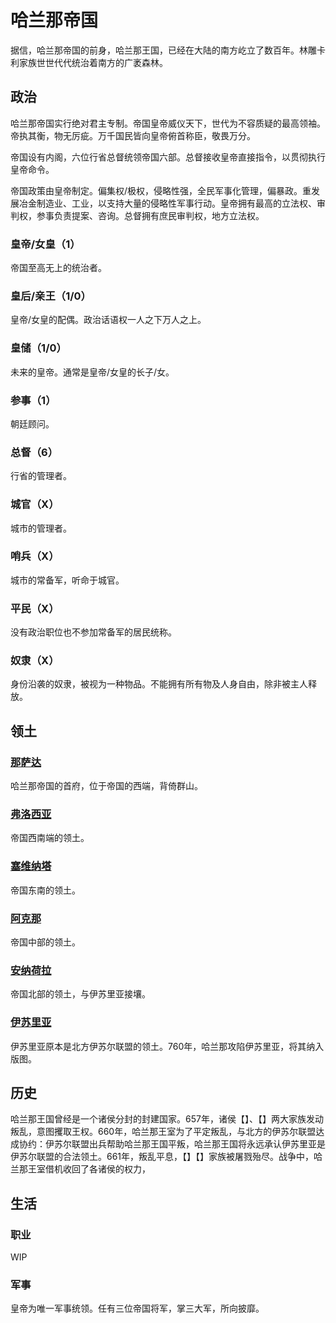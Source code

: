 # 哈兰那帝国

据信，哈兰那帝国的前身，哈兰那王国，已经在大陆的南方屹立了数百年。林雕卡利家族世世代代统治着南方的广袤森林。

## 政治

哈兰那帝国实行绝对君主专制。帝国皇帝威仪天下，世代为不容质疑的最高领袖。帝执其衡，物无厉疵。万千国民皆向皇帝俯首称臣，敬畏万分。

帝国设有内阁，六位行省总督统领帝国六部。总督接收皇帝直接指令，以贯彻执行皇帝命令。

帝国政策由皇帝制定。偏集权/极权，侵略性强，全民军事化管理，偏暴政。重发展冶金制造业、工业，以支持大量的侵略性军事行动。皇帝拥有最高的立法权、审判权，参事负责提案、咨询。总督拥有庶民审判权，地方立法权。

### 皇帝/女皇（1）

帝国至高无上的统治者。

### 皇后/亲王（1/0）

皇帝/女皇的配偶。政治话语权一人之下万人之上。

### 皇储（1/0）

未来的皇帝。通常是皇帝/女皇的长子/女。

### 参事（1）

朝廷顾问。

### 总督（6）

行省的管理者。

### 城官（X）

城市的管理者。

### 哨兵（X）

城市的常备军，听命于城官。

### 平民（X）

没有政治职位也不参加常备军的居民统称。

### 奴隶（X）

身份沿袭的奴隶，被视为一种物品。不能拥有所有物及人身自由，除非被主人释放。

## 领土

### [那萨达](../settlements/geography/nasaada.md)

哈兰那帝国的首府，位于帝国的西端，背倚群山。

### [弗洛西亚](../settlements/geography/vroxia.md)

帝国西南端的领土。

### [塞维纳塔](../settlements/geography/saewenata.md)

帝国东南的领土。

### [阿克那](../settlements/geography/akna.md)

帝国中部的领土。

### [安纳荷拉](../settlements/geography/anakhora.md)

帝国北部的领土，与伊苏里亚接壤。

### [伊苏里亚](../settlements/geography/issur.md)

伊苏里亚原本是北方伊苏尔联盟的领土。760年，哈兰那攻陷伊苏里亚，将其纳入版图。

## 历史

哈兰那王国曾经是一个诸侯分封的封建国家。657年，诸侯【】、【】两大家族发动叛乱，意图攫取王权。660年，哈兰那王室为了平定叛乱，与北方的伊苏尔联盟达成协约：伊苏尔联盟出兵帮助哈兰那王国平叛，哈兰那王国将永远承认伊苏里亚是伊苏尔联盟的合法领土。661年，叛乱平息，【】【】家族被屠戮殆尽。战争中，哈兰那王室借机收回了各诸侯的权力，

## 生活

### 职业

WIP

### 军事

皇帝为唯一军事统领。任有三位帝国将军，掌三大军，所向披靡。

